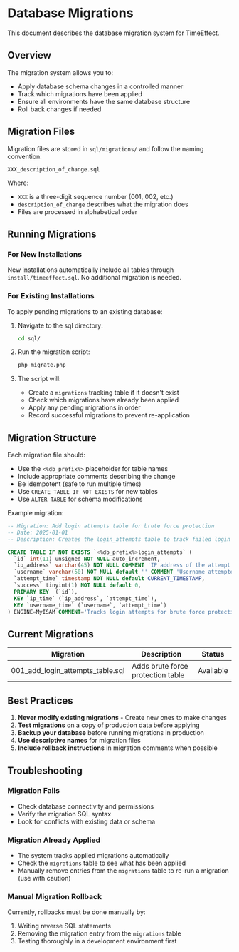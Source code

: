 # Database Migrations

This document describes the database migration system for TimeEffect.

## Overview

The migration system allows you to:
- Apply database schema changes in a controlled manner
- Track which migrations have been applied
- Ensure all environments have the same database structure
- Roll back changes if needed

## Migration Files

Migration files are stored in `sql/migrations/` and follow the naming convention:
```
XXX_description_of_change.sql
```

Where:
- `XXX` is a three-digit sequence number (001, 002, etc.)
- `description_of_change` describes what the migration does
- Files are processed in alphabetical order

## Running Migrations

### For New Installations

New installations automatically include all tables through `install/timeeffect.sql`. No additional migration is needed.

### For Existing Installations

To apply pending migrations to an existing database:

1. Navigate to the sql directory:
   ```bash
   cd sql/
   ```

2. Run the migration script:
   ```bash
   php migrate.php
   ```

3. The script will:
   - Create a `migrations` tracking table if it doesn't exist
   - Check which migrations have already been applied
   - Apply any pending migrations in order
   - Record successful migrations to prevent re-application

## Migration Structure

Each migration file should:
- Use the `<%db_prefix%>` placeholder for table names
- Include appropriate comments describing the change
- Be idempotent (safe to run multiple times)
- Use `CREATE TABLE IF NOT EXISTS` for new tables
- Use `ALTER TABLE` for schema modifications

Example migration:
```sql
-- Migration: Add login attempts table for brute force protection
-- Date: 2025-01-01
-- Description: Creates the login_attempts table to track failed login attempts

CREATE TABLE IF NOT EXISTS `<%db_prefix%>login_attempts` (
  `id` int(11) unsigned NOT NULL auto_increment,
  `ip_address` varchar(45) NOT NULL COMMENT 'IP address of the attempt',
  `username` varchar(50) NOT NULL default '' COMMENT 'Username attempted',
  `attempt_time` timestamp NOT NULL default CURRENT_TIMESTAMP,
  `success` tinyint(1) NOT NULL default 0,
  PRIMARY KEY  (`id`),
  KEY `ip_time` (`ip_address`, `attempt_time`),
  KEY `username_time` (`username`, `attempt_time`)
) ENGINE=MyISAM COMMENT='Tracks login attempts for brute force protection';
```

## Current Migrations

| Migration | Description | Status |
|-----------|-------------|---------|
| 001_add_login_attempts_table.sql | Adds brute force protection table | Available |

## Best Practices

1. **Never modify existing migrations** - Create new ones to make changes
2. **Test migrations** on a copy of production data before applying
3. **Backup your database** before running migrations in production
4. **Use descriptive names** for migration files
5. **Include rollback instructions** in migration comments when possible

## Troubleshooting

### Migration Fails
- Check database connectivity and permissions
- Verify the migration SQL syntax
- Look for conflicts with existing data or schema

### Migration Already Applied
- The system tracks applied migrations automatically
- Check the `migrations` table to see what has been applied
- Manually remove entries from the `migrations` table to re-run a migration (use with caution)

### Manual Migration Rollback
Currently, rollbacks must be done manually by:
1. Writing reverse SQL statements
2. Removing the migration entry from the `migrations` table
3. Testing thoroughly in a development environment first